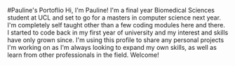 #Pauline's Portoflio
Hi, I'm Pauline! I'm a final year Biomedical Sciences student at UCL and set to go for a masters in computer science next year. I'm completely self taught other than a few coding modules
here and there. I started to code back in my first year of university and my interest and skills have only grown since. I'm using this profile to share any personal projects I'm working on
as I'm always looking to expand my own skills, as well as learn from other professionals in the field. Welcome!


